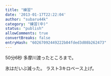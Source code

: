 ```yaml
---
title: "練習"
date: '2013-01-17T22:22:04'
author: "subaru44k"
category: "練習(中)"
status: "publish"
allowComments: true
convertBreaks: false
entryHash: "60267092449222b04fded3d08b262473"
---
```

50分6秒
多摩川渡ったところまで。

氷はだいぶ減った。
ラスト3キロペース上げ。
